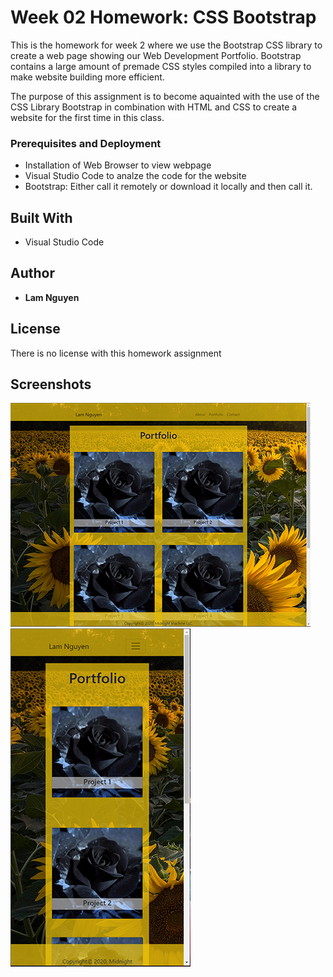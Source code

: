 # Week 02 Homework: CSS Bootstrap

This is the homework for week 2 where we use the Bootstrap CSS library to create a web page showing our Web Development Portfolio. Bootstrap contains a large amount of premade CSS styles compiled into a library to make website building more efficient.

The purpose of this assignment is to become aquainted with the use of the CSS Library Bootstrap in combination with HTML and CSS to create a website for the first time in this class.

### Prerequisites and Deployment

* Installation of Web Browser to view webpage
* Visual Studio Code to analze the code for the website
* Bootstrap: Either call it remotely or download it locally and then call it.

## Built With

* Visual Studio Code

## Author

* **Lam Nguyen**

## License

There is no license with this homework assignment

## Screenshots

![Portfolio image desktop sized](assets/images/Portfolio_01.PNG)<br>
![portfolio image mobile sized](assets/images/Portfolio_02.PNG)
